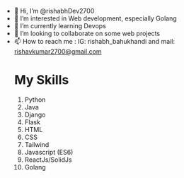 - 👋 Hi, I’m @rishabhDev2700
- 👀 I’m interested in Web development, especially Golang
- 🌱 I’m currently learning Devops
- 💞️ I’m looking to collaborate on some web projects
- 📫 How to reach me : IG: rishabh_bahukhandi and mail: rishavkumar2700@gmail.com
  # My Skills
  1) Python
  2) Java
  3) Django
  4) Flask
  5) HTML
  6) CSS
  7) Tailwind
  8) Javascript (ES6)
  9) ReactJs/SolidJs
  10) Golang
<!---
rishabhDev2700/rishabhDev2700 is a ✨ special ✨ repository because its `README.md` (this file) appears on your GitHub profile.
You can click the Preview link to take a look at your changes.
--->
